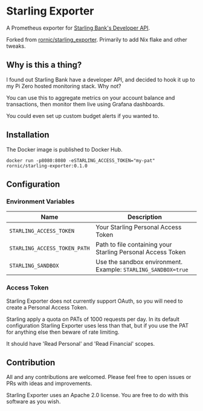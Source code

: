 # Starling Exporter

A Prometheus exporter for [Starling Bank's Developer API](https://developer.starlingbank.com/docs).

Forked from [rornic/starling_exporter](github.com/rornic/starling_exporter). Primarily to add Nix flake and other tweaks.

## Why is this a thing?

I found out Starling Bank have a developer API, and decided to hook it up to my Pi Zero hosted monitoring stack. Why not?

You can use this to aggregate metrics on your account balance and transactions, then monitor them live using Grafana dashboards.

You could even set up custom budget alerts if you wanted to.

## Installation

The Docker image is published to Docker Hub.

```
docker run -p8080:8080 -eSTARLING_ACCESS_TOKEN="my-pat" rornic/starling-exporter:0.1.0
```

## Configuration

### Environment Variables

| Name                          | Description                                                   |
| ------------------------------| ------------------------------------------------------------- |
| `STARLING_ACCESS_TOKEN`       | Your Starling Personal Access Token                           |
| `STARLING_ACCESS_TOKEN_PATH`  | Path to file containing your Starling Personal Access Token   |
| `STARLING_SANDBOX`            | Use the sandbox environment. Example: `STARLING_SANDBOX=true` |

### Access Token

Starling Exporter does not currently support OAuth, so you will need to create a Personal Access Token.

Starling apply a quota on PATs of 1000 requests per day. In its default configuration Starling Exporter uses less than that, but if you use the PAT for anything else then beware of rate limiting.

It should have 'Read Personal' and 'Read Financial' scopes.

## Contribution

All and any contributions are welcomed. Please feel free to open issues or PRs with ideas and improvements.

Starling Exporter uses an Apache 2.0 license. You are free to do with this software as you wish.
